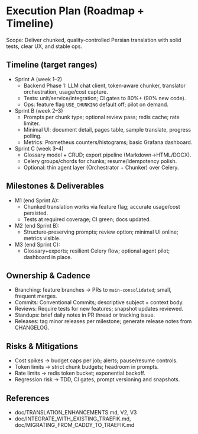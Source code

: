 # Execution Plan (Roadmap + Timeline)

Scope: Deliver chunked, quality‑controlled Persian translation with solid tests, clear UX, and stable ops.

## Timeline (target ranges)

- Sprint A (week 1–2)
  - Backend Phase 1: LLM chat client, token‑aware chunker, translator orchestration, usage/cost capture.
  - Tests: unit/service/integration; CI gates to 80%+ (90% new code).
  - Ops: feature flag `USE_CHUNKING` default off; pilot on demand.
- Sprint B (week 2–3)
  - Prompts per chunk type; optional review pass; redis cache; rate limiter.
  - Minimal UI: document detail, pages table, sample translate, progress polling.
  - Metrics: Prometheus counters/histograms; basic Grafana dashboard.
- Sprint C (week 3–4)
  - Glossary model + CRUD; export pipeline (Markdown→HTML/DOCX).
  - Celery groups/chords for chunks; resume/idempotency polish.
  - Optional: thin agent layer (Orchestrator + Chunker) over Celery.

## Milestones & Deliverables

- M1 (end Sprint A):
  - Chunked translation works via feature flag; accurate usage/cost persisted.
  - Tests at required coverage; CI green; docs updated.
- M2 (end Sprint B):
  - Structure‑preserving prompts; review option; minimal UI online; metrics visible.
- M3 (end Sprint C):
  - Glossary+exports; resilient Celery flow; optional agent pilot; dashboard in place.

## Ownership & Cadence

- Branching: feature branches → PRs to `main-consolidated`; small, frequent merges.
- Commits: Conventional Commits; descriptive subject + context body.
- Reviews: Require tests for new features; snapshot updates reviewed.
- Standups: brief daily notes in PR thread or tracking issue.
- Releases: tag minor releases per milestone; generate release notes from CHANGELOG.

## Risks & Mitigations

- Cost spikes → budget caps per job; alerts; pause/resume controls.
- Token limits → strict chunk budgets; headroom in prompts.
- Rate limits → redis token bucket; exponential backoff.
- Regression risk → TDD, CI gates, prompt versioning and snapshots.

## References

- doc/TRANSLATION_ENHANCEMENTS.md, V2, V3
- doc/INTEGRATE_WITH_EXISTING_TRAEFIK.md, doc/MIGRATING_FROM_CADDY_TO_TRAEFIK.md
